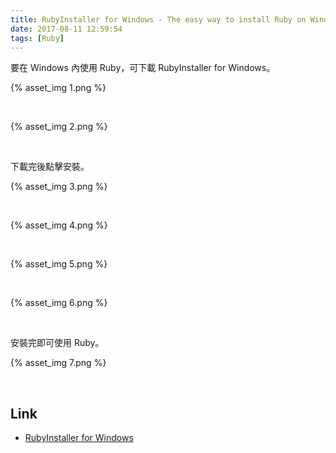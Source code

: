 ```yaml
---
title: RubyInstaller for Windows - The easy way to install Ruby on Windows
date: 2017-08-11 12:59:54
tags: [Ruby]
---
```


要在 Windows 內使用 Ruby，可下載 RubyInstaller for Windows。   

<!-- More -->

{% asset_img 1.png %}

<br/>


{% asset_img 2.png %}

<br/>


下載完後點擊安裝。  

{% asset_img 3.png %}

<br/>


{% asset_img 4.png %}

<br/>


{% asset_img 5.png %}

<br/>


{% asset_img 6.png %}

<br/>


安裝完即可使用 Ruby。  

{% asset_img 7.png %}

<br/>


Link
----
* [RubyInstaller for Windows](https://rubyinstaller.org/)
